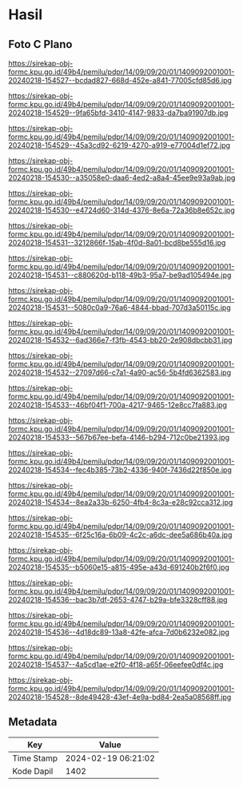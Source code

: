 # Hasil

## Foto C Plano

https://sirekap-obj-formc.kpu.go.id/49b4/pemilu/pdpr/14/09/09/20/01/1409092001001-20240218-154527--bcdad827-668d-452e-a841-77005cfd85d6.jpg

https://sirekap-obj-formc.kpu.go.id/49b4/pemilu/pdpr/14/09/09/20/01/1409092001001-20240218-154529--9fa65bfd-3410-4147-9833-da7ba91907db.jpg

https://sirekap-obj-formc.kpu.go.id/49b4/pemilu/pdpr/14/09/09/20/01/1409092001001-20240218-154529--45a3cd92-6219-4270-a919-e77004d1ef72.jpg

https://sirekap-obj-formc.kpu.go.id/49b4/pemilu/pdpr/14/09/09/20/01/1409092001001-20240218-154530--a35058e0-daa6-4ed2-a8a4-45ee9e93a9ab.jpg

https://sirekap-obj-formc.kpu.go.id/49b4/pemilu/pdpr/14/09/09/20/01/1409092001001-20240218-154530--e4724d60-314d-4376-8e6a-72a36b8e652c.jpg

https://sirekap-obj-formc.kpu.go.id/49b4/pemilu/pdpr/14/09/09/20/01/1409092001001-20240218-154531--3212866f-15ab-4f0d-8a01-bcd8be555d16.jpg

https://sirekap-obj-formc.kpu.go.id/49b4/pemilu/pdpr/14/09/09/20/01/1409092001001-20240218-154531--c880620d-b118-49b3-95a7-be9ad105494e.jpg

https://sirekap-obj-formc.kpu.go.id/49b4/pemilu/pdpr/14/09/09/20/01/1409092001001-20240218-154531--5080c0a9-76a6-4844-bbad-707d3a50115c.jpg

https://sirekap-obj-formc.kpu.go.id/49b4/pemilu/pdpr/14/09/09/20/01/1409092001001-20240218-154532--6ad366e7-f3fb-4543-bb20-2e908dbcbb31.jpg

https://sirekap-obj-formc.kpu.go.id/49b4/pemilu/pdpr/14/09/09/20/01/1409092001001-20240218-154532--27097d66-c7a1-4a90-ac56-5b4fd6362583.jpg

https://sirekap-obj-formc.kpu.go.id/49b4/pemilu/pdpr/14/09/09/20/01/1409092001001-20240218-154533--46bf04f1-700a-4217-9465-12e8cc7fa883.jpg

https://sirekap-obj-formc.kpu.go.id/49b4/pemilu/pdpr/14/09/09/20/01/1409092001001-20240218-154533--567b67ee-befa-4146-b294-712c0be21393.jpg

https://sirekap-obj-formc.kpu.go.id/49b4/pemilu/pdpr/14/09/09/20/01/1409092001001-20240218-154534--fec4b385-73b2-4336-940f-7436d22f850e.jpg

https://sirekap-obj-formc.kpu.go.id/49b4/pemilu/pdpr/14/09/09/20/01/1409092001001-20240218-154534--8ea2a33b-6250-4fb4-8c3a-e28c92cca312.jpg

https://sirekap-obj-formc.kpu.go.id/49b4/pemilu/pdpr/14/09/09/20/01/1409092001001-20240218-154535--6f25c16a-6b09-4c2c-a6dc-dee5a686b40a.jpg

https://sirekap-obj-formc.kpu.go.id/49b4/pemilu/pdpr/14/09/09/20/01/1409092001001-20240218-154535--b5060e15-a815-495e-a43d-691240b2f6f0.jpg

https://sirekap-obj-formc.kpu.go.id/49b4/pemilu/pdpr/14/09/09/20/01/1409092001001-20240218-154536--bac3b7df-2653-4747-b29a-bfe3328cff88.jpg

https://sirekap-obj-formc.kpu.go.id/49b4/pemilu/pdpr/14/09/09/20/01/1409092001001-20240218-154536--4d18dc89-13a8-42fe-afca-7d0b6232e082.jpg

https://sirekap-obj-formc.kpu.go.id/49b4/pemilu/pdpr/14/09/09/20/01/1409092001001-20240218-154537--4a5cd1ae-e2f0-4f18-a65f-06eefee0df4c.jpg

https://sirekap-obj-formc.kpu.go.id/49b4/pemilu/pdpr/14/09/09/20/01/1409092001001-20240218-154528--8de49428-43ef-4e9a-bd84-2ea5a08568ff.jpg


## Metadata

| Key        | Value               |
| ---------- | ------------------- |
| Time Stamp | 2024-02-19 06:21:02 |
| Kode Dapil | 1402                |




